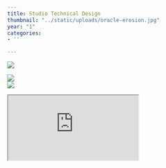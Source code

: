 ```yaml
---
title: Studio Technical Design
thumbnail: "../static/uploads/oracle-erosion.jpg"
year: "1"
categories:
- ''

---
```

![](/uploads/procedural-oracal-2.jpg)

![](/uploads/bubble-zone-52.jpg)  
![](/uploads/dop-head.jpg)

<div class="container"> <iframe class="responsive-iframe" src="https://na-a.netlify.app/uploads/warpzone1.html" scrolling="no"></iframe> </div>